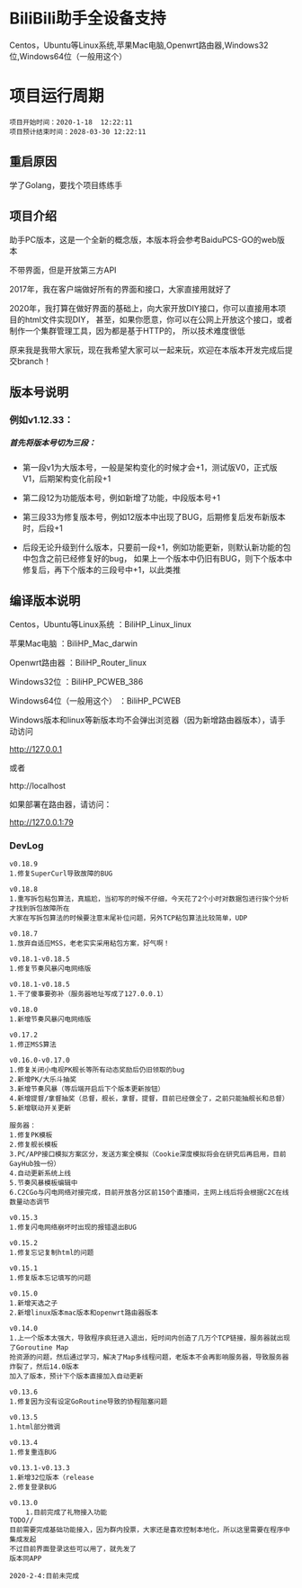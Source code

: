 # BiliBili助手全设备支持 
Centos，Ubuntu等Linux系统,苹果Mac电脑,Openwrt路由器,Windows32位,Windows64位（一般用这个）
# 项目运行周期

    项目开始时间：2020-1-18  12:22:11
    项目预计结束时间：2028-03-30 12:22:11
    
## **重启原因**

学了Golang，要找个项目练练手

## **项目介绍**
助手PC版本，这是一个全新的概念版，本版本将会参考BaiduPCS-GO的web版本

不带界面，但是开放第三方API

2017年，我在客户端做好所有的界面和接口，大家直接用就好了

2020年，我打算在做好界面的基础上，向大家开放DIY接口，你可以直接用本项目的html文件实现DIY，
甚至，如果你愿意，你可以在公网上开放这个接口，或者制作一个集群管理工具，因为都是基于HTTP的，
所以技术难度很低

原来我是我带大家玩，现在我希望大家可以一起来玩，欢迎在本版本开发完成后提交branch！

## 版本号说明
### 例如v1.12.33：
##### 首先将版本号切为三段：
- 第一段v1为大版本号，一般是架构变化的时候才会+1，测试版V0，正式版V1，后期架构变化前段+1

- 第二段12为功能版本号，例如新增了功能，中段版本号+1

- 第三段33为修复版本号，例如12版本中出现了BUG，后期修复后发布新版本时，后段+1

- 后段无论升级到什么版本，只要前一段+1，例如功能更新，则默认新功能的包中包含之前已经修复好的bug，
如果上一个版本中仍旧有BUG，则下个版本中修复后，再下个版本的三段号中+1，以此类推


## 编译版本说明
Centos，Ubuntu等Linux系统	：BiliHP_Linux_linux

苹果Mac电脑					：BiliHP_Mac_darwin

Openwrt路由器				：BiliHP_Router_linux

Windows32位					：BiliHP_PCWEB_386

Windows64位（一般用这个）	：BiliHP_PCWEB



Windows版本和linux等新版本均不会弹出浏览器（因为新增路由器版本），请手动访问

http://127.0.0.1

或者

http://localhost


如果部署在路由器，请访问：

http://127.0.0.1:79

### DevLog
~~~~
v0.18.9
1.修复SuperCurl导致故障的BUG
~~~~
~~~~
v0.18.8
1.重写拆包粘包算法，真尴尬，当初写的时候不仔细，今天花了2个小时对数据包进行挨个分析才找到拆包故障所在
大家在写拆包算法的时候要注意末尾补位问题，另外TCP粘包算法比较简单，UDP
~~~~
~~~~
v0.18.7
1.放弃自适应MSS，老老实实采用粘包方案，好气啊！
~~~~
~~~~
v0.18.1-v0.18.5
1.修复节奏风暴闪电网络版
~~~~
~~~~
v0.18.1-v0.18.5
1.干了傻事要弥补（服务器地址写成了127.0.0.1）
~~~~
~~~~
v0.18.0
1.新增节奏风暴闪电网络版
~~~~
~~~~
v0.17.2
1.修正MSS算法
~~~~
~~~~
v0.16.0-v0.17.0
1.修复关闭小电视PK舰长等所有动态奖励后仍旧领取的bug
2.新增PK/大乐斗抽奖
3.新增节奏风暴（等后端开启后下个版本更新按钮）
4.新增提督/拿督抽奖（总督，舰长，拿督，提督，目前已经做全了，之前只能抽舰长和总督）
5.新增联动开关更新

服务器：
1.修复PK模板
2.修复舰长模板
3.PC/APP接口模拟方案区分，发送方案全模拟（Cookie深度模拟将会在研究后再启用，目前GayHub独一份）
4.自动更新系统上线
5.节奏风暴模板编辑中
6.C2CGo与闪电网络对接完成，目前开放各分区前150个直播间，主网上线后将会根据C2C在线数量动态调节

~~~~
~~~~
v0.15.3
1.修复闪电网络崩坏时出现的报错退出BUG
~~~~
~~~~
v0.15.2
1.修复忘记复制html的问题
~~~~
~~~~
v0.15.1
1.修复版本忘记填写的问题
~~~~
~~~~
v0.15.0
1.新增天选之子
2.新增linux版本mac版本和openwrt路由器版本
~~~~
~~~~
v0.14.0
1.上一个版本太强大，导致程序疯狂进入退出，短时间内创造了几万个TCP链接，服务器就出现了Goroutine Map
抢资源的问题，然后通过学习，解决了Map多线程问题，老版本不会再影响服务器，导致服务器炸裂了，然后14.0版本
加入了版本，预计下个版本直接加入自动更新
~~~~
~~~~
v0.13.6
1.修复因为没有设定GoRoutine导致的协程阻塞问题
~~~~
~~~~
v0.13.5
1.html部分微调
~~~~

~~~~
v0.13.4
1.修复重连BUG
~~~~

~~~~
v0.13.1-v0.13.3
1.新增32位版本（release
2.修复登录BUG
~~~~
~~~~
v0.13.0  
    1.目前完成了礼物接入功能
TODO//
目前需要完成基础功能接入，因为群内投票，大家还是喜欢控制本地化，所以这里需要在程序中集成发起
不过目前界面登录这些可以用了，就先发了
版本同APP
~~~~
~~~~
2020-2-4:目前未完成
~~~~
